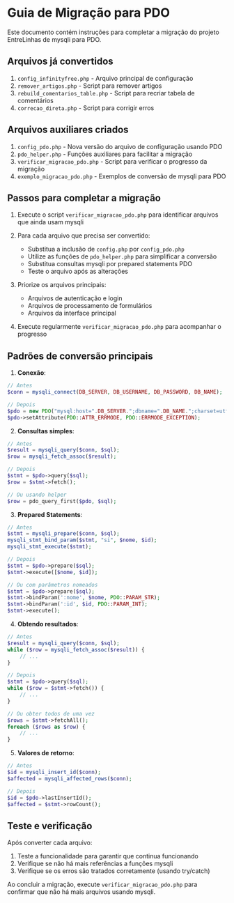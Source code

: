 # Guia de Migração para PDO

Este documento contém instruções para completar a migração do projeto EntreLinhas de mysqli para PDO.

## Arquivos já convertidos

1. `config_infinityfree.php` - Arquivo principal de configuração
2. `remover_artigos.php` - Script para remover artigos
3. `rebuild_comentarios_table.php` - Script para recriar tabela de comentários
4. `correcao_direta.php` - Script para corrigir erros

## Arquivos auxiliares criados

1. `config_pdo.php` - Nova versão do arquivo de configuração usando PDO
2. `pdo_helper.php` - Funções auxiliares para facilitar a migração
3. `verificar_migracao_pdo.php` - Script para verificar o progresso da migração
4. `exemplo_migracao_pdo.php` - Exemplos de conversão de mysqli para PDO

## Passos para completar a migração

1. Execute o script `verificar_migracao_pdo.php` para identificar arquivos que ainda usam mysqli
2. Para cada arquivo que precisa ser convertido:
   - Substitua a inclusão de `config.php` por `config_pdo.php`
   - Utilize as funções de `pdo_helper.php` para simplificar a conversão
   - Substitua consultas mysqli por prepared statements PDO
   - Teste o arquivo após as alterações

3. Priorize os arquivos principais:
   - Arquivos de autenticação e login
   - Arquivos de processamento de formulários
   - Arquivos da interface principal

4. Execute regularmente `verificar_migracao_pdo.php` para acompanhar o progresso

## Padrões de conversão principais

1. **Conexão**: 
```php
// Antes
$conn = mysqli_connect(DB_SERVER, DB_USERNAME, DB_PASSWORD, DB_NAME);

// Depois
$pdo = new PDO("mysql:host=".DB_SERVER.";dbname=".DB_NAME.";charset=utf8mb4", DB_USERNAME, DB_PASSWORD);
$pdo->setAttribute(PDO::ATTR_ERRMODE, PDO::ERRMODE_EXCEPTION);
```

2. **Consultas simples**:
```php
// Antes
$result = mysqli_query($conn, $sql);
$row = mysqli_fetch_assoc($result);

// Depois
$stmt = $pdo->query($sql);
$row = $stmt->fetch();

// Ou usando helper
$row = pdo_query_first($pdo, $sql);
```

3. **Prepared Statements**:
```php
// Antes
$stmt = mysqli_prepare($conn, $sql);
mysqli_stmt_bind_param($stmt, "si", $nome, $id);
mysqli_stmt_execute($stmt);

// Depois
$stmt = $pdo->prepare($sql);
$stmt->execute([$nome, $id]);

// Ou com parâmetros nomeados
$stmt = $pdo->prepare($sql);
$stmt->bindParam(':nome', $nome, PDO::PARAM_STR);
$stmt->bindParam(':id', $id, PDO::PARAM_INT);
$stmt->execute();
```

4. **Obtendo resultados**:
```php
// Antes
$result = mysqli_query($conn, $sql);
while ($row = mysqli_fetch_assoc($result)) {
    // ...
}

// Depois
$stmt = $pdo->query($sql);
while ($row = $stmt->fetch()) {
    // ...
}

// Ou obter todos de uma vez
$rows = $stmt->fetchAll();
foreach ($rows as $row) {
    // ...
}
```

5. **Valores de retorno**:
```php
// Antes
$id = mysqli_insert_id($conn);
$affected = mysqli_affected_rows($conn);

// Depois
$id = $pdo->lastInsertId();
$affected = $stmt->rowCount();
```

## Teste e verificação

Após converter cada arquivo:

1. Teste a funcionalidade para garantir que continua funcionando
2. Verifique se não há mais referências a funções mysqli
3. Verifique se os erros são tratados corretamente (usando try/catch)

Ao concluir a migração, execute `verificar_migracao_pdo.php` para confirmar que não há mais arquivos usando mysqli.
